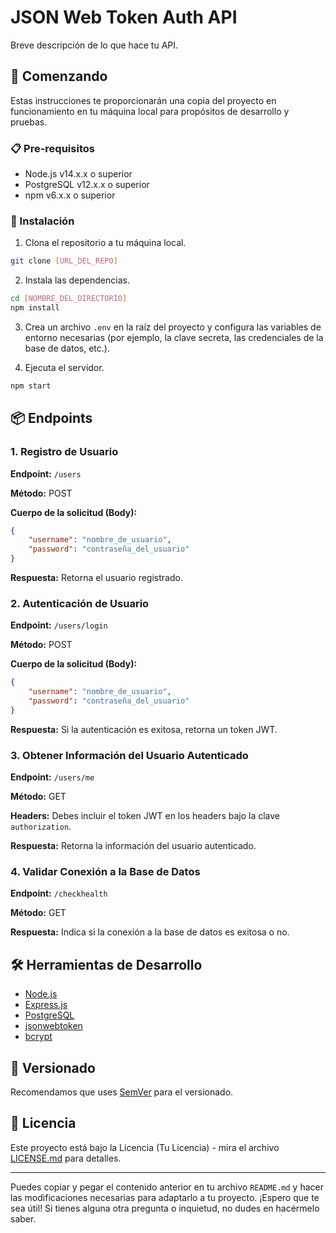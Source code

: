 
# JSON Web Token Auth API

Breve descripción de lo que hace tu API.

## 🚀 Comenzando

Estas instrucciones te proporcionarán una copia del proyecto en funcionamiento en tu máquina local para propósitos de desarrollo y pruebas.

### 📋 Pre-requisitos

- Node.js v14.x.x o superior
- PostgreSQL v12.x.x o superior
- npm v6.x.x o superior

### 🔧 Instalación

1. Clona el repositorio a tu máquina local.
```bash
git clone [URL_DEL_REPO]
```

2. Instala las dependencias.
```bash
cd [NOMBRE_DEL_DIRECTORIO]
npm install
```

3. Crea un archivo `.env` en la raíz del proyecto y configura las variables de entorno necesarias (por ejemplo, la clave secreta, las credenciales de la base de datos, etc.).

4. Ejecuta el servidor.
```bash
npm start
```

## 📦 Endpoints

### 1. Registro de Usuario

**Endpoint:** `/users`

**Método:** POST

**Cuerpo de la solicitud (Body):**
```json
{
    "username": "nombre_de_usuario",
    "password": "contraseña_del_usuario"
}
```

**Respuesta:** Retorna el usuario registrado.

### 2. Autenticación de Usuario

**Endpoint:** `/users/login`

**Método:** POST

**Cuerpo de la solicitud (Body):**
```json
{
    "username": "nombre_de_usuario",
    "password": "contraseña_del_usuario"
}
```

**Respuesta:** Si la autenticación es exitosa, retorna un token JWT.

### 3. Obtener Información del Usuario Autenticado

**Endpoint:** `/users/me`

**Método:** GET

**Headers:** Debes incluir el token JWT en los headers bajo la clave `authorization`.

**Respuesta:** Retorna la información del usuario autenticado.

### 4. Validar Conexión a la Base de Datos

**Endpoint:** `/checkhealth`

**Método:** GET

**Respuesta:** Indica si la conexión a la base de datos es exitosa o no.

## 🛠️ Herramientas de Desarrollo

* [Node.js](https://nodejs.org/)
* [Express.js](https://expressjs.com/)
* [PostgreSQL](https://www.postgresql.org/)
* [jsonwebtoken](https://www.npmjs.com/package/jsonwebtoken)
* [bcrypt](https://www.npmjs.com/package/bcrypt)

## 📌 Versionado

Recomendamos que uses [SemVer](http://semver.org/) para el versionado.

## 📄 Licencia

Este proyecto está bajo la Licencia (Tu Licencia) - mira el archivo [LICENSE.md](LICENSE.md) para detalles.

---

Puedes copiar y pegar el contenido anterior en tu archivo `README.md` y hacer las modificaciones necesarias para adaptarlo a tu proyecto. ¡Espero que te sea útil! Si tienes alguna otra pregunta o inquietud, no dudes en hacérmelo saber.